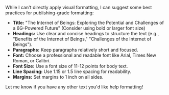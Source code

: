 While I can't directly apply visual formatting, I can suggest some best practices for publishing-grade formatting:

* **Title:**  "The Internet of Beings: Exploring the Potential and Challenges of a 6G-Powered Future" (Consider using bold or larger font size)
* **Headings:** Use clear and concise headings to structure the text (e.g., "Benefits of the Internet of Beings," "Challenges of the Internet of Beings").
* **Paragraphs:** Keep paragraphs relatively short and focused.
* **Font:** Choose a professional and readable font like Arial, Times New Roman, or Calibri.
* **Font Size:** Use a font size of 11-12 points for body text.
* **Line Spacing:** Use 1.15 or 1.5 line spacing for readability.
* **Margins:** Set margins to 1 inch on all sides. 



Let me know if you have any other text you'd like help formatting!
